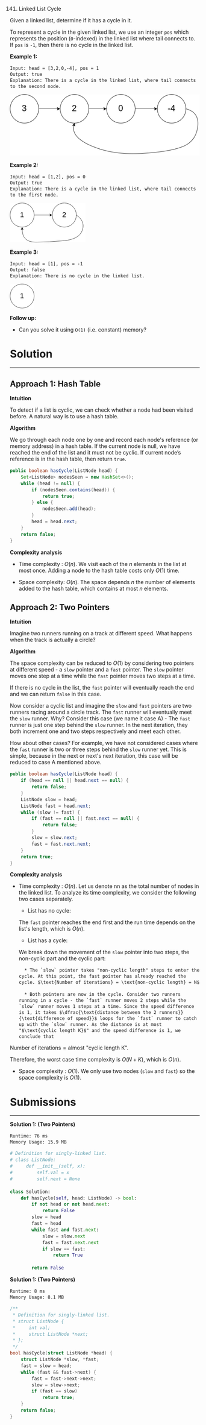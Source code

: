 141. Linked List Cycle

Given a linked list, determine if it has a cycle in it.

To represent a cycle in the given linked list, we use an integer `pos` which represents the position (`0`-indexed) in the linked list where tail connects to. If `pos` is `-1`, then there is no cycle in the linked list.

 

**Example 1:**
```
Input: head = [3,2,0,-4], pos = 1
Output: true
Explanation: There is a cycle in the linked list, where tail connects to the second node.
```
![141_circularlinkedlist.png](img/141_circularlinkedlist.png)

**Example 2:**
```
Input: head = [1,2], pos = 0
Output: true
Explanation: There is a cycle in the linked list, where tail connects to the first node.
```
![141_circularlinkedlist_test2.png](img/141_circularlinkedlist_test2.png)

**Example 3:**
```
Input: head = [1], pos = -1
Output: false
Explanation: There is no cycle in the linked list.
```
![141_circularlinkedlist_test3.png](img/141_circularlinkedlist_test3.png)
 

**Follow up:**

* Can you solve it using `O(1)` (i.e. constant) memory?

# Solution
---
## Approach 1: Hash Table
**Intuition**

To detect if a list is cyclic, we can check whether a node had been visited before. A natural way is to use a hash table.

**Algorithm**

We go through each node one by one and record each node's reference (or memory address) in a hash table. If the current node is null, we have reached the end of the list and it must not be cyclic. If current node’s reference is in the hash table, then return `true`.

```java
public boolean hasCycle(ListNode head) {
    Set<ListNode> nodesSeen = new HashSet<>();
    while (head != null) {
        if (nodesSeen.contains(head)) {
            return true;
        } else {
            nodesSeen.add(head);
        }
        head = head.next;
    }
    return false;
}
```

**Complexity analysis**

* Time complexity : $O(n)$. We visit each of the $n$ elements in the list at most once. Adding a node to the hash table costs only $O(1)$ time.

* Space complexity: $O(n)$. The space depends $n$ the number of elements added to the hash table, which contains at most $n$ elements.

## Approach 2: Two Pointers
**Intuition**

Imagine two runners running on a track at different speed. What happens when the track is actually a circle?

**Algorithm**

The space complexity can be reduced to $O(1)$ by considering two pointers at different speed - a `slow` pointer and a `fast` pointer. The `slow` pointer moves one step at a time while the `fast` pointer moves two steps at a time.

If there is no cycle in the list, the `fast` pointer will eventually reach the end and we can return `false` in this case.

Now consider a cyclic list and imagine the `slow` and `fast` pointers are two runners racing around a circle track. The `fast` runner will eventually meet the `slow` runner. Why? Consider this case (we name it case A) - The `fast` runner is just one step behind the `slow` runner. In the next iteration, they both increment one and two steps respectively and meet each other.

How about other cases? For example, we have not considered cases where the `fast` runner is two or three steps behind the `slow` runner yet. This is simple, because in the next or next's next iteration, this case will be reduced to case A mentioned above.

```java
public boolean hasCycle(ListNode head) {
    if (head == null || head.next == null) {
        return false;
    }
    ListNode slow = head;
    ListNode fast = head.next;
    while (slow != fast) {
        if (fast == null || fast.next == null) {
            return false;
        }
        slow = slow.next;
        fast = fast.next.next;
    }
    return true;
}
```

**Complexity analysis**

* Time complexity : $O(n)$. Let us denote nn as the total number of nodes in the linked list. To analyze its time complexity, we consider the following two cases separately.

    * List has no cycle:
    
    The `fast` pointer reaches the end first and the run time depends on the list's length, which is $O(n)$.
    * List has a cycle:
    
    We break down the movement of the `slow` pointer into two steps, the non-cyclic part and the cyclic part:

        * The `slow` pointer takes "non-cyclic length" steps to enter the cycle. At this point, the fast pointer has already reached the cycle. $\text{Number of iterations} = \text{non-cyclic length} = N$

        * Both pointers are now in the cycle. Consider two runners running in a cycle - the `fast` runner moves 2 steps while the `slow` runner moves 1 steps at a time. Since the speed difference is 1, it takes $\dfrac{\text{distance between the 2 runners}}{\text{difference of speed}}$ loops for the `fast` runner to catch up with the `slow` runner. As the distance is at most "$\text{cyclic length K}$" and the speed difference is 1, we conclude that
$\text{Number of iterations} = \text{almost}$ "$\text{cyclic length K}$".

Therefore, the worst case time complexity is $O(N+K)$, which is $O(n)$.

* Space complexity : $O(1)$. We only use two nodes (`slow` and `fast`) so the space complexity is $O(1)$.

# Submissions
---
**Solution 1: (Two Pointers)**
```
Runtime: 76 ms
Memory Usage: 15.9 MB
```
```python
# Definition for singly-linked list.
# class ListNode:
#     def __init__(self, x):
#         self.val = x
#         self.next = None

class Solution:
    def hasCycle(self, head: ListNode) -> bool:
        if not head or not head.next:
            return False
        slow = head
        fast = head
        while fast and fast.next:
            slow = slow.next
            fast = fast.next.next
            if slow == fast:
                return True
            
        return False
```

**Solution 1: (Two Pointers)**
```
Runtime: 8 ms
Memory Usage: 8.1 MB
```
```c
/**
 * Definition for singly-linked list.
 * struct ListNode {
 *     int val;
 *     struct ListNode *next;
 * };
 */
bool hasCycle(struct ListNode *head) {
    struct ListNode *slow, *fast;
    fast = slow = head;
    while (fast && fast->next) {
        fast = fast->next->next;
        slow = slow->next;
        if (fast == slow)
            return true;
    }
    return false;
}
```
